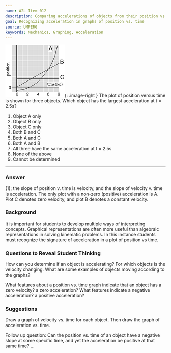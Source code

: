 ```yaml
---
name: A2L Item 012
description: Comparing accelerations of objects from their position vs. time graphs
goal: Recognizing acceleration in graphs of position vs. time
source: UMPERG
keywords: Mechanics, Graphing, Acceleration
---
```


![Item012_fig1.gif](../images/Item012_fig1.gif){: .image-right }  The plot of position versus time is shown for three objects.  Which object has the largest acceleration at t = 2.5s?

1. Object A only
2. Object B only
3. Object C only
4. Both B and C
5. Both A and C
6. Both A and B
7. All three have the same acceleration at t = 2.5s
8. None of the above
9. Cannot be determined


<hr/>

### Answer

(1); the slope of position v. time is velocity, and the slope of
velocity v. time is acceleration.  The only plot with a non-zero
(positive) acceleration is A.  Plot C denotes zero velocity, and plot B
denotes a constant velocity.

### Background

It is important for students to develop multiple ways of interpreting
concepts.  Graphical representations are often more useful than
algebraic representations in solving kinematic problems.  In this
instance students must recognize the signature of acceleration in a plot
of position vs time.

### Questions to Reveal Student Thinking

How can you determine if an object is accelerating?  For which objects
is the velocity changing.  What are some examples of objects moving
according to the graphs?

What features about a position vs. time graph indicate that an object
has a zero velocity?  a zero acceleration?  What features indicate a
negative acceleration?  a positive acceleration?

### Suggestions

Draw a graph of velocity vs. time for each object. Then draw the graph
of acceleration vs. time.

Follow up question: Can the position vs. time of an object have a
negative slope at some specific time, and yet the acceleration be
positive at that same time? 
...

